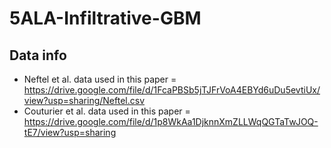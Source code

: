 # 5ALA-Infiltrative-GBM

## Data info

* Neftel et al. data used in this paper = https://drive.google.com/file/d/1FcaPBSb5jTJFrVoA4EBYd6uDu5evtiUx/view?usp=sharing/Neftel.csv
* Couturier et al. data used in this paper = https://drive.google.com/file/d/1p8WkAa1DjknnXmZLLWqQGTaTwJOQ-tE7/view?usp=sharing